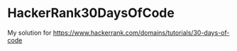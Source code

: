 # HackerRank30DaysOfCode
My solution for https://www.hackerrank.com/domains/tutorials/30-days-of-code
